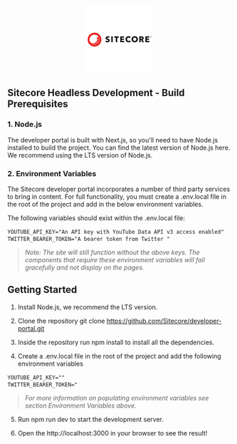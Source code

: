 <p align="center">
   <br/>
   <a href="https://developers.sitecore.com/contribute" target="_blank"><img width="150px" src="/src/assets/sitecore.png" /></a>
   </p>
  
  

## Sitecore Headless Development - Build Prerequisites

### 1. Node.js

The developer portal is built with Next.js, so you'll need to have Node.js installed to build the project. You can find the latest version of Node.js here. We recommend using the LTS version of Node.js.

### 2. Environment Variables

The Sitecore developer portal incorporates a number of third party services to bring in content. For full functionality, you must create a .env.local file in the root of the project and add in the below environment variables.

The following variables should exist within the .env.local file:
```
YOUTUBE_API_KEY="An API key with YouTube Data API v3 access enabled"
TWITTER_BEARER_TOKEN="A bearer token from Twitter "

```
> _Note: The site will still function without the above keys. The components that require these environment variables will fail gracefully and not display on the pages._

## Getting Started

1. Install Node.js, we recommend the LTS version.

2. Clone the repository git clone https://github.com/Sitecore/developer-portal.git

3. Inside the repository run npm install to install all the dependencies.

4. Create a .env.local file in the root of the project and add the following environment variables
```
YOUTUBE_API_KEY=""
TWITTER_BEARER_TOKEN="

```
> _For more information on populating environment variables see section Environment Variables above._

5. Run npm run dev to start the development server.

6. Open the http://localhost:3000 in your browser to see the result!



